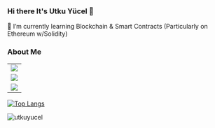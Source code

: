 ### Hi there It's Utku Yücel 👋

<!--
**utkuyucel/utkuyucel** is a ✨ _special_ ✨ repository because its `README.md` (this file) appears on your GitHub profile.

Here are some ideas to get you started:

- 🔭 I’m currently working on ...

- 👯 I’m looking to collaborate on ...
- 🤔 I’m looking for help with ...
- 💬 Ask me about ...
- 📫 How to reach me: ...
- 😄 Pronouns: ...
- ⚡ Fun fact: ...
-->

🌱 I’m currently learning Blockchain & Smart Contracts (Particularly on Ethereum w/Solidity)

</p>

<table class="center">
<tr> 
          <h3>About Me</h3>
 </tr>
 
<tr>
    <td><a href="https://instagram.com/utkuycel">
    <img src="https://img.shields.io/badge/Instagram-E4405F?style=for-the-badge&logo=instagram&logoColor=white">
    </a> 
</tr>
  
<tr>
    <td><a href="https://www.linkedin.com/in/utku-y%C3%BCcel-ba59a7170/">
    <img src="https://img.shields.io/badge/linkedin-%230077B5.svg?style=for-the-badge&logo=linkedin&logoColor=white">
    </a> 
 </tr>
    
<tr>
    <td><a href="https://open.spotify.com/user/utkuyucel35">
    <img src="https://img.shields.io/badge/Spotify-1ED760?style=for-the-badge&logo=spotify&logoColor=white">
    </a> 
</tr>
    
    
</table>



[![Top Langs](https://github-readme-stats.vercel.app/api/top-langs/?username=utkuyucel&layout=compact&theme=dark)](https://github.com/utkuyucel/utkuyucel)

<p align="left"> <img src="https://komarev.com/ghpvc/?username=utkuyucel&label=Profile%20views&color=0e75b6&style=flat" alt="utkuyucel" /> </p>
